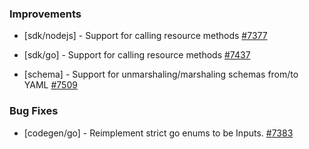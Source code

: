 
### Improvements

- [sdk/nodejs] - Support for calling resource methods
  [#7377](https://github.com/pulumi/pulumi/pull/7377)

- [sdk/go] - Support for calling resource methods
  [#7437](https://github.com/pulumi/pulumi/pull/7437)

- [schema] - Support for unmarshaling/marshaling schemas from/to YAML
  [#7509](https://github.com/pulumi/pulumi/pull/7509)

### Bug Fixes

- [codegen/go] - Reimplement strict go enums to be Inputs.
  [#7383](https://github.com/pulumi/pulumi/pull/7383)
